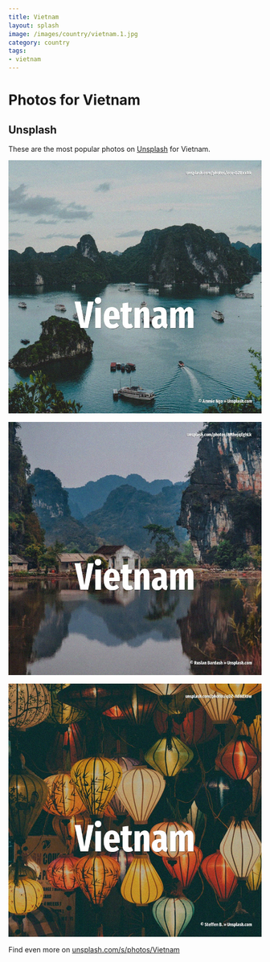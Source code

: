 ```yaml
---
title: Vietnam
layout: splash
image: /images/country/vietnam.1.jpg
category: country
tags:
- vietnam
---
```

# Photos for Vietnam

## Unsplash

These are the most popular photos on [Unsplash](https://unsplash.com) for Vietnam.

![Vietnam](/images/country/vietnam.1.jpg)

![Vietnam](/images/country/vietnam.2.jpg)

![Vietnam](/images/country/vietnam.3.jpg)

Find even more on [unsplash.com/s/photos/Vietnam](https://unsplash.com/s/photos/Vietnam)